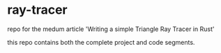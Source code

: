 # ray-tracer
repo for the medum article 'Writing a  simple Triangle Ray Tracer in Rust'

this repo contains both the complete project and code segments.
